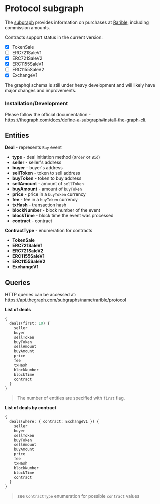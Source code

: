 # Protocol subgraph

The [subgraph](https://thegraph.com/explorer/subgraph/rarible/protocol) provides information on purchases at [Rarible](https://rarible.com), including commission amounts.

Contracts support status in the current version:

- [x] TokenSale
- [ ] ERC721SaleV1
- [x] ERC721SaleV2
- [x] ERC1155SaleV1
- [ ] ERC1155SaleV2
- [x] ExchangeV1

The graphql schema is still under heavy development and will likely have major changes and improvements.

### Installation/Development

Please follow the official documentation - https://thegraph.com/docs/define-a-subgraph#install-the-graph-cli.

## Entities

**Deal** - represents `Buy` event
- **type** - deal initiation method (`Order` or `Bid`)
- **seller** - seller's address
- **buyer** - buyer's address
- **sellToken** - token to sell address
- **buyToken** - token to buy address
- **sellAmount** - amount of `sellToken`
- **buyAmount** - amount of `buyToken`
- **price** - price in a `buyToken` currency
- **fee** - fee in a `buyToken` currency
- **txHash** - transaction hash
- **blockNumber** - block number of the event
- **blockTime** - block time the event was processed
- **contract** - contract

**ContractType** - enumeration for contracts
- **TokenSale**
- **ERC721SaleV1**
- **ERC721SaleV2**
- **ERC1155SaleV1**
- **ERC1155SaleV2**
- **ExchangeV1**

## Queries

HTTP queries can be accessed at: https://api.thegraph.com/subgraphs/name/rarible/protocol

**List of deals**
```GraphQL
{
  deals(first: 10) {
    seller
    buyer
    sellToken
    buyToken
    sellAmount
    buyAmount
    price
    fee
    txHash
    blockNumber
    blockTime
    contract
  }
}
```
> The number of entities are specified with `first` flag.

**List of deals by contract**
```GraphQL
{
  deals(where: { contract: ExchangeV1 }) {
    seller
    buyer
    sellToken
    buyToken
    sellAmount
    buyAmount
    price
    fee
    txHash
    blockNumber
    blockTime
    contract
  }
}
```
> see `ContractType` enumeration for possible `contract` values
